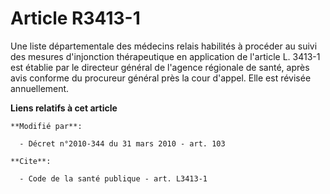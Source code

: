 # Article R3413-1

Une liste départementale des médecins relais habilités à procéder au suivi des mesures d'injonction thérapeutique en
application de l'article L. 3413-1 est établie par le directeur général de l'agence régionale de santé, après avis conforme
du procureur général près la cour d'appel. Elle est révisée annuellement.

**Liens relatifs à cet article**

	**Modifié par**:

	  - Décret n°2010-344 du 31 mars 2010 - art. 103

	**Cite**:

	  - Code de la santé publique - art. L3413-1
